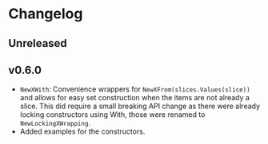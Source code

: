 # Changelog

## Unreleased

## v0.6.0

* `NewXWith`: Convenience wrappers for `NewXFrom(slices.Values(slice))` and allows for easy set construction
  when the items are not already a slice. This did require a small breaking API change as there were already
  locking constructors using With, those were renamed to `NewLockingXWrapping`.
* Added examples for the constructors.
